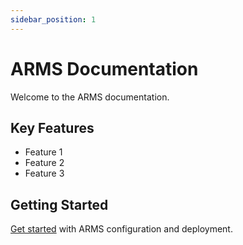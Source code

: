 ```yaml
---
sidebar_position: 1
---
```


# ARMS Documentation
Welcome to the ARMS documentation.

## Key Features
- Feature 1
- Feature 2
- Feature 3

## Getting Started
[Get started](./getting-started.md) with ARMS configuration and deployment.